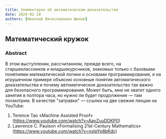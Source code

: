 ```yaml
---
title: Элементарно об автоматическом доказательстве
date: 2024-02-19
authors: [Николай Вячеславович Шилов]
---
```


## Математический кружок

### Abstract

В этом выступлении, рассчитанном, прежде всего, на старшеклассников и младшекурсников, знакомых только с базовыми понятиями математической логики и основами программирования, я на игрушечном примере объясню основные понятия автоматического доказательства и почему автоматическое доказательство так важно для безопасного программирования. Может быть, мне не хватит одного занятия в полтора часа, но нужно ли будет продолжение — там посмотрим. В качестве "затравки" — ссылки на две свежие лекции на YouTube:
1. Terence Tao «Machine Assisted Proof» (https://www.youtube.com/watch?v=AayZuuDDKP0)
2. Lawrence C. Paulson «Formalising 21st-Century Mathematics» (https://www.youtube.com/watch?v=nxlpYp8bKdc)




